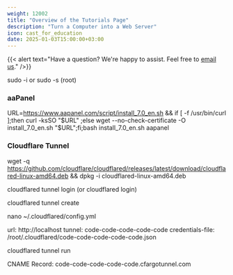 ```yaml
---
weight: 12002
title: "Overview of the Tutorials Page"
description: "Turn a Computer into a Web Server"
icon: cast_for_education
date: 2025-01-03T15:00:00+03:00
---
```


{{< alert text="Have a question? We're happy to assist. Feel free to [email us](mailto:support@highereduspot.com)." />}}

sudo -i or sudo -s (root)

### aaPanel
URL=https://www.aapanel.com/script/install_7.0_en.sh && if [ -f /usr/bin/curl ];then curl -ksSO "$URL" ;else wget --no-check-certificate -O install_7.0_en.sh "$URL";fi;bash install_7.0_en.sh aapanel

### Cloudflare Tunnel
wget -q https://github.com/cloudflare/cloudflared/releases/latest/download/cloudflared-linux-amd64.deb && dpkg -i cloudflared-linux-amd64.deb

cloudflared tunnel login (or cloudflared login)

cloudflared tunnel create <NAME>

nano ~/.cloudflared/config.yml

url: http://localhost
tunnel: code-code-code-code-code
credentials-file: /root/.cloudflared/code-code-code-code-code.json

cloudflared tunnel run

CNAME Record: code-code-code-code-code.cfargotunnel.com